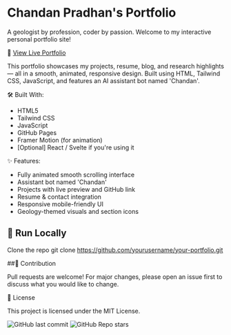 # Chandan Pradhan's Portfolio
A geologist by profession, coder by passion. Welcome to my interactive personal portfolio site!

🔗 [View Live Portfolio](https://chandan-pradhan-geo.github.io/Chandan_Pradhan/)

This portfolio showcases my projects, resume, blog, and research highlights — all in a smooth, animated, responsive design. Built using HTML, Tailwind CSS, JavaScript, and features an AI assistant bot named 'Chandan'.


🛠️ Built With:
- HTML5
- Tailwind CSS
- JavaScript
- GitHub Pages
- Framer Motion (for animation)
- [Optional] React / Svelte if you're using it

✨ Features:
- Fully animated smooth scrolling interface
- Assistant bot named 'Chandan'
- Projects with live preview and GitHub link
- Resume & contact integration
- Responsive mobile-friendly UI
- Geology-themed visuals and section icons


## 🚀 Run Locally

Clone the repo
git clone https://github.com/yourusername/your-portfolio.git




##🤝 Contribution 

Pull requests are welcome! For major changes, please open an issue first to discuss what you would like to change.



📝 License

This project is licensed under the MIT License.



![GitHub last commit](https://img.shields.io/github/last-commit/yourusername/yourrepo)
![GitHub Repo stars](https://img.shields.io/github/stars/yourusername/yourrepo?style=social)



